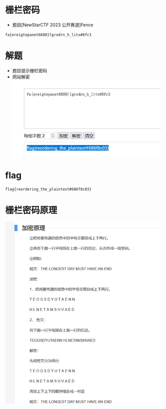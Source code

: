# 栅栏密码
- 题目[NewStarCTF 2023 公开赛道]Fence
```
fa{ereigtepanet6680}lgrodrn_h_litx#8fc3
```

# 解题
- 题目提示栅栏密码
- 网站解密
![alt text](image-1.png)

# flag
```
flag{reordering_the_plaintext#686f8c03}
```

# 栅栏密码原理
![alt text](image-2.png)